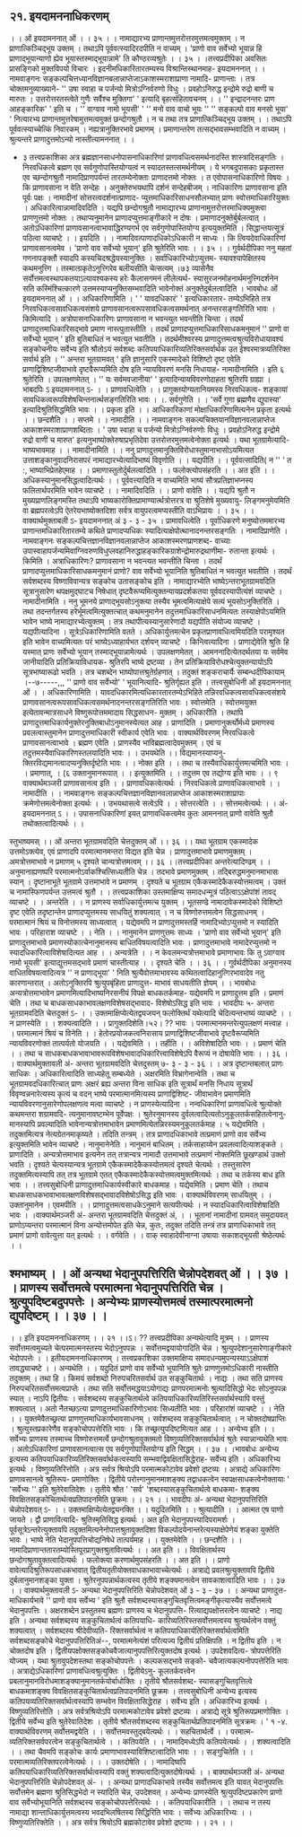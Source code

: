 ## २१. इयदामननाधिकरणम्
। । ओं इयदामननात् ओं । । ३५ । ।
नामाद्यारभ्य प्राणान्तमुत्तरोत्तरमुत्तमत्वमुक्तम् । न प्राणात्किञ्चिद्भूय उक्तम् ।
तथाऽपि पूर्ववत्स्यादिरदपीति न वाच्यम् । 'प्राणो वाव सर्वेभ्यो भूयान्न हि
प्राणाद्भूयान्याणो ह्येव भूयास्तस्माद्भूयान्नामे' ति कौण्ठरव्यश्रुतेः । । ३५ । ।तत्त्वप्रदीपिका
अवसितः प्रासङ्गिको मुक्तविपयो विचारः । इदनीमधिकारितारतम्यस्य विश्रान्तिस्थानमाह-
इयदामननात् । । नामवाङ्गनः सङ्कल्पचित्तध्यानविज्ञानबलान्नाप्तेजाऽकाशस्मराशाप्राणा नामादि-
प्राणान्ताः । तत्र चोक्तमनुव्याख्याने-
'' उषा स्वाहा च पर्जन्यो मित्रोऽग्निर्वरुणो विधुः ।
प्रवहोऽनिरुद्ध इन्द्रोमे रुद्रो बाणी च मारुतः ।
उत्तरोत्तरतस्त्वेते गुणैः सर्वैश्च मुक्तिगा' ' इत्यादि बृहत्संहितावचनम् । ।
'' इन्द्रादनन्तरः प्राण आहङ्कारिक' ' इति च । '' वाग्वाव नामो भूयसी' ' '' मनो वाव वाचो
भूयः '' '' सङ्कल्पो वाव मनसो भूया' ' नित्यारभ्य प्राणान्तमुत्तरेषामुत्तमत्वमुक्तं छन्दोगश्रुतौ । न च
तथा तत्र प्राणात्किञ्चिद्भूय उक्तम् । । तथाऽपि पूर्ववत्स्याच्चेत्किं निवारकम् । नह्यत्रानुक्तिरभावे
प्रमाणम् । प्रमाणान्तरेण तत्सद्भावसम्भवादिति न वाच्यम् । श्रुत्यन्तरे प्राणादुत्तमोऽन्यो
नास्तीत्यामननात् । ।
- ३ तत्त्वप्रकाशिका
अत्र ब्रह्मज्ञानसाधनोपासनाधिकारिणां प्राणावधित्वसमर्थनादस्ति शास्त्रादिसङ्गतिः ।
निरवधिकत्वे ब्रह्मण एव सर्वगुणोपास्तियोग्यत्वं न स्यादतस्तत्समर्थनीयम् । ये भगबदुपासकाः
प्रकृतास्त एव च्छन्दोगश्रुतौ नामादिप्राणपर्यन्तं तारतम्येनोक्ताः प्राणादत्तमो नोक्तः । त
एवोपासनाधिकारिणो विषयः । कि प्राणावसाना न वेति सन्देहः । अनुक्तेरुभयथापि दर्शनं
सन्देहबीजम् । नाधिकारिणः प्राणावसाना इति पूर्वः पक्षः । नामादीनां सोत्तरत्वदर्शनात्प्राणाद-
प्युत्तमाधिकारिसाधनसौलभ्यात् प्राणः स्वोत्तमाधिकारियुक्तः । अधिकारित्वान्नामादिवदिति ।
यद्यपि छन्दोगश्रुतौ नामाद्यारभ्य प्राणानामुत्तरोत्तरमाधिक्यमुक्त्वा प्राणणुत्तमो नोक्तः ।
तथाप्यनुमानेन प्राणादप्युत्तमाङ्गीकारे न दोषः । प्रमाणादनुक्तेर्बुर्बलत्वात् । अतोऽधिकारिणां
प्राणावसानत्वाभावाद्धिरण्यगर्भ एव सर्वगुणोपास्तियोग्य इत्ययुक्तमिति । सिद्धान्तयत्सूत्रं पठित्वा
व्याचष्टे । । इयदिति । । नामादिवत्पाणादधिकोऽधिकारी न साध्यः । कि त्वियदेवाधिकारिणां
प्राणावसानत्वमेव । 'प्राणो वाव सर्वेभ्यो भूयान्' इति श्रुतेरिति भावः । । ३५ । ।
गुर्वर्थदीपिका
ननु महतां गणनापङ्क्तौ स्यादपि कस्यचिदश्रद्धेयस्यानुक्तिः । सर्वाधिकारिभ्योऽप्युत्तम-
स्यावश्यापेक्षितस्य कथमनुत्त्गि । तस्मात्ग्रकृतेऽनुत्त्गिरेव बलीयसीति चेत्सत्यम् ।७३ व्यासेनैव सर्वोत्तमत्वस्थापकतयाऽत्यावश्यकस्य हरेः कैलासगमनं लीलेत्यर्थ-
स्यासुरजनमोहनार्थमनुत्त्गिदर्शनेन सति कस्मिंश्चित्कारणे उत्तमस्याप्यनुक्तिसम्भवादिति
भावेनोक्तं अनुक्तेदुर्बलत्वादिति ।
भावबोधः
ओं इयदामननात् ओं । । अधिकारिणामिति । ' ' यावदधिकारं' ' इत्यधिकारतार-
तम्येऽभिहिते तत्र निरवधिकत्वसावधिकत्वसंशये प्राणावसानत्वरूपसावधिकत्वसमर्थनात्
अनन्तरसङ्गतिरिति भावः । किमित्यादि । अत्रोपासनाधिकारिणः प्राणावसाना न
भवन्त्युत भवन्तीति चिन्ता । तदर्थं प्राणादुत्तमाधिकारिसद्भावे प्रमाण नास्त्पुतास्तीति ।
तदर्थं प्राणादप्युत्तमाधिकारिसाधकमनुमानं '' प्राणो वा सर्वेभ्यो भूयान् ' इति बुतिबाधितं
न भवत्युत भवतीति । तदर्थमीश्वरस्य प्राणादुत्तमत्वश्रुत्यविरोधायावश्यं सङ्कोचनीयः सर्वेभ्य
इति श्रौतोऽयं सर्वशब्दः कतिपयाधिकारिव्यतिरिक्तसर्वार्थक उत ईश्वरमात्रव्यतिरिक्त
सर्वार्थ इति । '' अन्तरा भूतग्रामवत् ' इति ज्ञानुसारि एकस्मादेको विशिष्टो दृष्ट एवेति
प्राणाद्विशिष्टजीवाभावे दृष्टवैरूप्यमिति दोष इति न्यायविवरणं मनसि निधायाह-
नामादीनामिति । इति ६ श्रुतेरिति । उपलक्षणमेतत् । '' यः सर्वमवजानीया' '
इत्यादिन्यायविवरणोदाहता श्रुतिरपि ग्राह्या ।
भाबदपिः
ऽ इयदामननात् ऽ- । । प्राणावधित्वेति । । प्रागुक्तयोग्यतानियमस्य निरवधिकत्व-
शङ्कायां सावधिकत्वरूपविशेषचिन्तनार्त्थसङ्गतिरिति भावः । ।. सर्वगुणेति । । 'सर्वे गुणा
ब्रह्मणैव द्युपास्या' इत्यादिश्रुतिसिद्धमिति भावः । । प्रकृता इति । । आधिकारिकाणां
मोक्षाधिकारिणामित्यनेन प्रकृता इत्यर्थः । । छन्दशैति । । सप्तमे । । नामादीति । ।
नामवाङ्गनः सकल्पचिक्तयानविज्ञानवलान्नाप्तेज आकाशस्मराशाप्राणशब्दिताः । ' उषा
स्वाहा च पर्जन्यो मित्रोऽग्निर्वरुणोः विधुः । प्रवहोऽनिरुद्ध इन्द्रोमे रुद्रो वाणी च मारुत'
इत्यनुभाष्योक्तेरुषाप्रभृतिदेवा उत्तरोत्तरमुत्तमत्वेनोक्ता इत्यर्थः । यथा भूतग्रामेत्यादि-
भाष्यभावमाह । । नामादीनामिति । । ननु प्राणादुत्तमानुक्तिविरोधास्तुमानाभासोऽयमित्यत
उत्ताशङ्कानुवादनिरासपरं नामाद्यारभ्येत्यादिभाष्यं विवृणोति । । यद्यपीति । । पूर्ववत्सादिति( न '' ' त :,
भाष्याभिप्रेतहेएमाह । । प्रमाणास्तुतोर्दुर्बलत्वादिति । । फलोक्त्योपसंहरति । । अत इति । ।
अधिकस्यानुमानसिद्धत्वादित्यर्थः । । पूर्ववत्त्यादिति न वाच्यमिति भाष्यं सौत्रप्रतिज्ञाभप्नस्य
फलितार्थपरमिति भावेन व्याचष्टे । । नामादिवदिति । । प्राणो वावेति । । यद्यपि श्रुतौ न
मुख्यप्राणलिङ्गमस्ति तथाऽपि भाष्यकारोक्तिप्रामाण्यार्त्थत्रोत्तरत्र वा श्रुतिशेषे मुख्यवायु-
लिङ्गमनुमेयमिति वा ब्रह्मपरत्वेऽपि ऐतरेयभाष्योक्तदिशा सर्वत्र वायुपरत्वमप्यस्तीति
वाऽभिप्रायः । । ३५ । ।
वाक्यार्थमुक्ताबली
ऽ- इयदामननात् अं ३ - ३ - ३५ । प्रामावधित्वेति । पूर्वाधिकरणे मनुष्योत्तममारभ्य
प्राणान्तमधिकारितारतम्ये कथिते प्राणादप्यधिकः स्यादित्याक्षेपोत्थानादनन्तरसङ्गतिः ।
नामादिप्राणेति । नामवाङ्गनः सङ्कल्पचित्तज्ञानविज्ञानवलान्नाप्तेज आकाशस्मरणप्राणशब्द-
वाच्याः उपास्वाहापर्जन्यमिवाग्निवरुणविधुप्लवहानिरुद्धाहङ्कारिकग्राशेन्द्रोमारुद्रथाणीमा-
रुतान्ता इत्यर्थः । किमिति । अत्राधिकारिणः? प्राणावसाना न भवन्त्यत भवन्तीति
चिन्ता । तदर्थं प्राणादप्युत्तमाधिकारिसाधकमनुमानं प्राणो? वाव सर्वेभ्यो भूयानिति
श्रुतिबाधितं न भवत्युत भवतीति । तदर्थं सर्वशब्दस्य विष्णाविवान्यत्र सङ्कोच उतासङ्कोच
इति । नामाद्यारभ्येति भाष्येऽन्तराभूतग्रामवदिति सूत्रानुसारेण थपक्षमुद्घाटच निषेधात्
दृष्टवैरूप्यमित्युक्तन्यायप्रदर्शकतया पूर्ववदस्यापीत्यंशं व्याचष्टे । नामादीनामिति । ननु
भूमनये प्राणाद्भूयसोऽनुक्त्या तस्यैव भूमत्वमित्याक्षेपे सत्यं भूयसोऽनुक्तिरिति । तथा
तदन्तर्गतस्य हरेर्भूमत्वमित्युक्तत्चात् कथमनुमानेन तदुत्तमाधिकारिसाधनमित्यतः
तस्याक्षेपोऽयमिति भावेन भाष्ये नामाद्यारभ्येत्युक्तम् । तत्र तथापीत्यस्यानुसारेणादौ
यद्यपीति संयोज्य व्याचष्टे । यद्यपीत्यादिना ।
सूत्रेऽधिकारिणामिति वतते । अधिकार्युत्तमत्चेन प्रकृतप्राणावधित्वमियदिति परामृश्यत
इति भावेन वाच्यमित्यतः परं भाष्येऽध्याहार्यभत दर्शयन् व्याचष्टे । किन्त्वित्यादिना ।
प्राणाद्येवेति श्रुतिः हि यस्मात् प्राणः सर्वेभ्यो भूयान् तस्माद्भूयान्नामेत्यर्थः ।
उपलक्षणमेतत् । आमननादित्येतदर्थतया यः सर्वमेव जानीयादिति प्रतिक्रियाविधायक-
श्रुतिरपि भाष्ये द्रष्टव्या । तेन प्रतिक्रियाविरोधश्चेत्युक्तन्यायोऽपि सूत्रभाष्यारूढो भवति ।
तत्र चशब्देन भाष्योपात्तश्रुतेर्ग्रहणात् । तदुक्तं शङ्कराचार्यैः सम्बन्धदीपिकायाम् ।--७-----,,, '' प्राणो वाव सर्वेभ्यो' ' भूयानित्यादि-
श्रुतिर्गृह्यत इति ।
तत्त्वसुबोधिनी
ओं इयदामननात् ओं । । अधिकारिणामिति । यावदधिकारमित्यधिकारतारतम्येऽभिहिते
तन्निरवधिकत्वसावधिकत्वसंशये प्राणावसानत्वरूपसावधिकत्वसमर्थनादनन्तरसङ्गतिरिति
भावः । स्वोत्तमेति । स्वोत्तमयुक्त इत्येतावन्मात्रसाधने विष्णुरूपोत्तममादाय सिद्धसाधन-
मुक्तम् । अधिकारीति । तथापि प्राणादुत्तमाधिकार्यनुक्तेरनुक्तिबाधोऽनुमानस्येत्यत आह ।
प्राणादिति । प्रमाणानुर्क्त्योर्मध्ये प्रमाणस्य प्रवलत्वास्तुमानेन प्राणादुत्तमाधिकारी स्वीकार्य
एवेति भावः ।
वाक्यार्थविवरणम्
निरवधिकत्वे प्राणावसानत्वाभावे । ब्रह्मण एवेति । प्राणस्यैव भाविब्रह्मत्वादेवमुक्तम् ।
एवं च तदुत्तमस्यैवाधिकारिणस्तलयादिति भावः । । उभयथेति ।। विद्यमानस्याप्यनु-
क्तिरविद्यमानत्वादप्यनुक्तिर्दृष्टेति भावः । । नोक्त इति । । तथा च तस्यैवाधिकार्युत्तमत्चमिति
भावः । । प्रमाणात्, । (६ उक्तानुमानरूपात् । । इत्युक्तमिति । । तदुत्तम एव
तद्योग्य इति भावः । । ९
वाक्यार्थमञ्जरी
प्राणावसानत्व इति । । प्राणावधिकत्वेत्यर्थः । निरवधिकत्वे प्राणावधिकत्वाभावे । ।
नामादीति । । नामवाङ्गनः सङ्कल्पचित्तज्ञानविज्ञानवलान्नाप्तेज आकाशस्मराशाप्रापाः
क्रमेणोत्तमत्वेनोक्ता इत्यर्थः । । उभयथासत्वे सत्वेऽपि । । सोत्तरत्वेति । । सोत्तमत्वेत्यर्थः । ।
अं- इयदामननात् ऽ । । उपासनाधिकारिणां इयत् प्राणावधिकत्वमेव कुतः आमननात्
प्राणो वावेति श्रुतौ तथोक्तत्वादित्यर्थः । ।

स्तुभाष्यमस्
।। ओं अन्तरा भूतग्रामवदिति चेत्तदुक्तम् ओं ।। ३६ ।।
यथा भूतग्राम एकस्मादेक उत्तमोऽक्त्येव, एवं प्राणादपि परमात्मानमन्तरा
विद्यत इति चेन्न । प्राणादुत्तमाभावे प्रमाणमुक्तम् । अमत्रोत्तमाभावे न प्रमाणम् ५
दृश्यते चान्यत्रोत्तमत्वम् ।। ३६ ।।तत्त्वप्रदीपिका
अन्तरेत्यादिण्ढम् । । अनुमानाह्यणष्परि परमात्मनोऽर्वाकश्चित्सिध्यतीति चेन्न । तदभावे
प्रमाणमुक्तम् । तद्बिरुद्धमनुमानमाभासः स्यान् । दृष्टानाभूते भूतग्रामे उत्तमाभावे न प्रमाणम् ।
दृश्यते च भूतग्राम एकैकस्मादेकैकस्योत्तमत्वम् । उक्तं च नामास्फिणपर्यन्त उत्तमत्वं श्रुतौ । ।
तत्त्वप्रकाशिका
उस्तमाक्षिप्य समादधन्मूत्रं पठित्वाऽऽक्षेपांशं तावद् व्याचष्टे । । अन्तरेति । । न प्राणस्य
सर्वाधिकार्युत्तमत्च युक्तम् । भूतसण्ढे नामादावेकस्मादेको विशिष्टो दृष्ट एवेति तदृष्टान्तेन
प्राणादप्युत्तमस्य साधयितुं शक्यत्वात् । न च विष्णोरुत्तमत्वेन सिद्धसाधनम् । परमात्मानं श्रियं च
विनोत्तमस्य साध्यत्वात् । यद्येवमपि न प्राणादुत्तमस्तर्हि नामादिभ्योऽप्युत्तमो न स्यादिति भावः ।
परिहाराश व्याचष्टे । । नेति । । नानुमानेन प्राणणुत्तमः साध्यः । 'प्राणो वाव सर्वेभ्यो भूयान्' इति
प्राणादुत्तमाभावे प्रमाणस्योकात्चेनानुमानस्य बाधितविषयत्वादिति भावः । प्राणादुत्तमाभावे
नामादेरप्युत्तमो न स्यादधिकारित्वाविशेषादित्यत आह । । अन्यत्रेति । । न केवलमन्यत्रोत्तमाभावे
प्रमाणाभावः कि तु ऽवाग्वाव नामो भूयसी' इत्याद्युत्तमसद्भावे प्रमाणं चास्तीत्याह । । दृश्यते
चेति । । ३६ । ।
गुर्वर्थदीपिका
अनुमानस्य वाधितविषयत्वादित्यत्र '' न प्राणाद्भूया' ' निति श्रुत्यैवोत्तमाभावस्य
कथितत्वादिहानुत्गिरभावादेव नतु कारणान्तरात् । अतोऽनुक्तिरपि श्रुत्युपबृंहिता प्राणादुत्त-
माभावं साधयतीति ज्ञेयम् । ।
भावबोधः
अन्यत्रोत्तमाभावेन प्रमाणमित्यादिभाष्यनिरसनीयं विपक्षे बाधकतर्कमाह- यद्येवमपि न
प्राणादुत्तम इति । प्रमाणं चेति । तथा च बाधकसाधकाभावलक्षणविशेषसद्भावाद-
विशेषोऽसिद्ध इति भावः ।
भावदीपः
५- अन्तरा भूतग्रामवदिति चेत्तदुक्तं ऽ- । । उक्तमाक्षिप्येत्येतद्व्यजयन् फलोक्तिर्थं
यथेत्यादि चेदित्यन्तभाष्यं व्याचष्टे । । न प्राणस्येति । । शक्यत्वादिति । । प्रागुक्तदिशेति।५२। ??
भावः । परमात्मानमन्तरेत्युपलक्षणं मत्त्वाह । । परमात्मानं श्रियं च विनेति । ।
हेतोरप्रयोजकत्वनिरासाय प्राणाद्विशिष्टजीवाभावे दृष्टवैरूप्यमिति न्यायविवरणोक्तं तात्पर्यतो
योजयति । । यद्येवमिति । । तर्हीति । । अविशेषादिति भावः । । प्रमाणं चेति । । तथा च
साधकबाधकभावाभावरूपविशेषभावादधिकारित्त्वाविशेषेऽपि वैरूप्यं न दोषायेति
भावः । । ३६ । ।
वाक्यार्थमुक्तावली
अं- अन्तरा भूतग्रामवदिति चेत्तदुस्तम् ७- ३ - ३ - ३६ । । अत्र दृष्टान्तबलात् प्राणः
साधिकः । अधिकारित्वादिति साध्यहेतू सम्बध्येते । अक्षरमिति विभ्रागेनान्वेति । तथा च
भूतग्रामवदधिकारित्चात् प्राणः अक्षरं ब्रह्य अन्तरा विना साधिक इति सूत्रार्थं मनसि
निधाय सूत्रार्थं विवृण्वन्ननारेत्यस्य कृत्यं च वदन् भाष्ये परमात्मानमित्यस्य प्राणाद्विशिष्ट-
जीवाभावेन प्रमाणमिति न्यायविवरणानुसारेणोपलक्षणत्व मत्वा व्याचष्टे । न
प्राणस्येत्यादिना । नन्वधिकारिणां प्राणावधित्वे श्रुत्योक्ते कथमन्तरा शग्रामवदि-
त्यनुमानावष्टम्भेन पूर्वेपक्षः । श्रुतेरनुमानस्य दुर्वलत्वादित्यतोऽनुकूलतर्कसहितत्वेनानु-
मानस्यापि प्रवल्यादिति भावेनान्यत्रोत्तमाभावेन प्रमाणमित्येतन्निरस्यमनुकूलतर्कमाह ।
५
यद्येवमिति । तदुक्तमित्यत्र नेत्यग्रेतनमाकृष्यते । तदिति तन्त्रम् । तत्र प्राणादधिकाभावे
तत्प्रमाणं प्राणो वाव सर्वेभ्य इत्युक्तमिति भावेन व्याचष्टे । नानुमानेनेति । नानुमानं
बाधितम् । तर्कसाहाय्येन प्रवलत्वादित्याशङ्कते । प्राणादिति । अन्यत्रोत्तमाभाव इत्यनेन
तत् तत्रान्यत्र नामादौ उत्तमाभावे तत्प्रमाणं नोक्तमिति छूखण्डार्थ उक्तो भवति । दृश्यते
चेत्यस्यान्यत्र भूतग्रामे एकैकस्मादेकैकस्योत्तमत्वं दृश्यते चेत्यर्थः । तस्तुसारेण
तदुक्तमित्यस्यापि तत् तत्र भूतग्रामे एतत् एकैकस्मादेकैकस्योत्तमत्वमुक्तमित्यर्थः । तथा च
तर्कस्य बाध इति भावः । ।
तत्त्वसुबोधिनी
प्राणादुत्तमाधिकार्यस्वीकारे बाधकमाह । यद्येवमिति । प्रमाण चेति । तथाच
बाधकसाधकभावाभावलक्षणविशेषसद्भावादविशेषोऽसिद्ध इति भावः ।
वाक्यार्थविवरणम्
साधयितुम् । । उक्तानुमानेन । एवमपीति । । प्राणादुत्तमत्वसाधकेऽनुमाने सत्यपीत्यर्थः ।
न स्यादधिकारित्वाविशेषादिति भावः । ।वाक्यार्थमञ्जरी
अं- अन्तरा भूतग्रामवदिति चेत्तदुक्तं अं, । । भूतानां नामादीनां ग्रामवत् समुदायवत्
प्राणोऽप्यन्तरा परमात्मानं विना अन्योत्तमोपेत इति चेन्न, कुतः, तदुक्त तदिति तन्त्रं तत्र
प्राणाधिकाभावे तत् प्रमाणं प्राणो वावेत्युत्ता यत् इत्यर्थः । । वर्गवेति । । वाक्
स्वाहादेवीनाग्ना उषायाः सकाशद्भूयसी श्रेष्ठेत्यर्थः । ।

श्मभाष्यम्
। । ओं अन्यथा भेदानुपपत्तिरिति चेन्नोपदेशवत् ओं । । ३७ । ।
प्राणस्य सर्वोत्तमत्वे परमात्मना भेदानुपपत्तिरिति चेन्न । श्रुत्युपदिष्टबदुपपत्तेः ।
अन्येभ्यः प्राणस्योत्तमत्वं तस्मात्परमात्मनो द्युपदिष्टम् । । ३७ । ।
-
। । इति इयदामननाधिकरणम् । । २१ ।।ऽ।
??
तत्त्वप्रदीपिका
अन्यथेत्यादि मूत्रम् । । प्राणस्य सर्वोत्तमत्वमुच्यते चेत्परमात्मनस्तस्य भेदोऽनुपपन्नः ।
सर्वोत्तमद्वयायोगादिति चेन्न । श्रुत्युपदेशानुसारेणाङ्गीकारे भेदोपपत्तेः । । इतीयदामननाधिकारणम् ।
तत्त्वप्रकाशिका
उक्तमाक्षिप्य समादधन्यमुपन्यस्याऽऽक्षेपाशं तावद्ध्याचष्टे । । अन्यथेति । । यदुदितं प्राणो वाव
सर्वेभ्यो भूयानिति श्रुतेः प्राणणुत्तमोऽधिकारी नास्तीति तदुक्तम् । तथा हि । किमयं सर्वशब्दो
निरुपचरितसर्वार्थ उत सङ्कुचितार्थः । नाद्यः । तथा सति प्राणस्य निरुपचरितसर्वोत्तमत्वप्राप्तेः ।
तथा सति सर्वोत्तमद्धयाऽयोगाद्यः प्राणपरमात्मनोः श्रुत्यादिसिद्धो भेदः सोऽनुपपन्नः स्यात् । नाऽपि
द्वितीयः । सर्वशब्दस्य सङ्कुचितार्थत्वे कतिपयाधिकारिव्यतिरिस्तसर्वार्थस्यापि वस्तुं शक्यत्वात् ।
अतो नैतच्छऽत्या प्राणादुत्तमाधिकारिणोऽभावः सिध्यतीति भावः । परिहारांशं व्याचष्टे । । नेति । ।
युक्तमेवैतच्छ्रत्या प्राणणुत्तमाधिकार्यभावसाधनम् । सर्वशब्दस्य सङ्कुचितार्थत्वात् । न
चोक्तदोषप्राप्तिः । श्रुत्युस्तप्रकारेणैव सङ्कोचोपपत्तेरिति भावः । कि तच्छ्रत्युपदिष्टमित्यत आह । ।
अन्येभ्य इति । । सर्वेभ्यः प्राणस्य तस्माच्च विष्णोरुत्तमर्त्वे छन्दोगश्रुतावुक्तमतो
विष्णुव्यतिरिक्तसर्वार्थत्वं श्रुतेः स्यान्नान्यथेति भावः । अतोऽधिकारिणां प्राणावसानत्वात्स एव
सर्वगुणोपास्तियोग्य इति सिद्धम् । । ३७ । ।भावबोधः
अन्येभ्य इत्यस्य कतिपयाधिकारिव्यतिरिक्तसर्वार्थकत्वस्यापि सम्भवाद्विवक्षितासिद्धेराह-
सर्वेभ्य इति । अधिकारिभ्य इत्यर्थः । विष्णुव्यतिरित्तोति । अत्र सर्वत्र श्रियोऽपि
परमात्मकोटावेव प्रवेशो द्रष्टव्यः । अत्राद्ये अधिकारिणः प्राणावसानत्वे श्रुतिरूप-
प्रमाणोक्तिः । द्वितीये परोत्त्गानुमानमाशङ्क्य तद्वाधकत्वेन स्वपक्षसाधकत्वेनोक्तायाः
' 'सर्वेभ्यः '' इति श्रुतेरेवातिदेशः । तृतीये श्रौत ' 'सर्व' 'शब्दस्यासङ्कुचितार्थत्वे बाधकमा-
शङ्क्य विवक्षितसङ्कोचितार्थत्वप्रतिपादनमिति छूक्रमः । । २१ । ।
भावदीपः
अं- अन्यथा भेदानुपपत्तिरिति चेन्नोपदेशवत् ऽ- । । उक्तमाक्षिप्येत्येतद्व्यनक्ति । ।
यदुदितमिति । । श्रुत्यादीति । । आत्मत एष पाणो जायते । द्वौ प्राणावित्यादि-
श्रुतिस्मृतिसिद्ध इत्यर्थः । अत इति भेदानुपपत्त्यादिपरामर्शः । पूर्वसूत्रेऽन्तरेत्युक्तावपि
तदुक्तमित्यनेनोपात्तश्रुतावुक्तदिशा विकल्पोदयेनान्तरेत्यस्याक्षेपेणेयं शङ्का युक्तेति भावः ।
भाष्ये नेति भेदानुपपत्तिचोद्यनिषेधे तात्पर्यमाह । । युक्तमेवेति । । छन्दशैति । ।
नामादिप्राणान्ततारतम्योस्तिपूरप्रागुक्तश्रुतावित्यर्थः । । अत इति । । विवक्षितार्थस्य
छन्दोगश्रुतावुक्तत्वादित्यर्थः । फलोक्त्या करणार्थमुपसंहरति । । अत इति । । प्राणो
वावेत्यादिश्रुतिरूपसाधकभावात् द्वितीयतृतीयोक्तवाधकाभावाच्चेत्यर्थः । अत्राद्ये
प्रवलश्रुत्युक्तावपि द्वितीये दुर्बलानुमानशङ्का युक्ता । श्रुतेरनुपपन्नार्थकत्वस्य तृतीये
शङ्क्यमानत्वेन सावकाशत्वादिति भावः । । ३७ । ।
वाक्यार्थमुक्तावली
ऽ- अन्यथा भेदानुपपत्तिरिति चेन्नोपदेशवत् ओं ३ - ३ - ३७ । । अन्यथा प्राणादुत्त-
माधिकार्यभावे '' प्राणो वाव सर्वेभ्य ' इति श्रुतौ सर्वशब्दस्यासङ्गुचितवृत्तित्वमङ्गीकृत्यास्यैव
सर्वोत्तमत्वे भेदानुपपत्तिः । अक्षरशब्देन प्रस्तुतस्य ब्रह्मणः प्राणस्य च भेदानुपपत्ति-
रित्याद्यपक्षोत्तरत्वेन व्याचष्टे । नाद्य इति । अन्यथा सर्वशब्दस्य सङ्कुचितार्थत्वं कतिपयाधि-
कारिव्यतिरिस्तसर्वोत्तमत्वस्य श्रुत्यर्थत्वेन वक्तुं शक्यत्वात् । सर्वशब्दस्य श्रीदेवीव्यति-
रिक्तसर्वार्थत्वं न कतिपयाधिकार्यतिरिक्तसर्वार्थत्वमिति सर्वशब्दसङ्कोचे भेदानुपपत्तिरितिअं--, परमात्मनेत्यंशं परित्यज्य द्वितीयं प्रतिक्षिपति । न द्वितीय इति । न
चोक्तदोष इति । द्वितीयपक्षोक्तसङ्कोचवैजात्यानुपपत्तिरित्युक्तदोष इत्यर्थः । उपदेशवदित्य-
त्रोपपत्तेरिति योज्यम् । यथा श्रुतावुपदेशस्तथा सङ्कोचोपपत्तेः । कल्पकसद्भावे सङ्को-
चवैजात्यकल्पनोपपत्तेरिति भावः । अत्राद्येऽधिकारिणां प्राणावधित्वश्रुत्युक्तिः । द्वितीयेऽनु-
कूलतर्कवत्त्वेन प्रबलानुमानविरोधमाशङ्क्यानुमानतर्कयोर्बाधोक्तिः । तृतीये श्रौतसर्वशब्द-
स्यासङ्गुचितवृत्तित्वे बाधकमाशङ्क्य विवक्षितसङ्कुचितार्थत्वप्रतिपादनमिति छूक्रमः ।
तत्त्वसुबोधिनी
अन्येभ्य इत्यस्य कतिपयव्यतिरिक्तसर्वार्थत्वस्यापि सम्भवेन विवक्षितासिद्धेराह । सर्वेभ्य
इति । अधिकारिभ्य इत्यर्थः । विष्णुव्यतिरित्तोति । अत्र सर्वत्रश्रियोऽपि परमात्मकोटावेव
प्रवेशो द्रष्टव्यः । अत्राद्ये सूत्रे श्रुतिरूपप्रमाणोक्तिः । द्वितीये सर्वेभ्य इति श्रुतेरेवातिदेशः ।
तृतीये श्रौतसर्वशब्दस्य सङ्कुचितार्थप्रतिपादनमिति सूत्रक्रमः ।
' १ -४. वाक्यार्थविवरणम्
सर्वोत्तमद्वयेति । । सर्वोत्तमवस्तुद्बयेत्यर्थः । । सहचितार्थर्त्वे । । परमात्म-
व्यतिरिक्तसर्वपरत्वेन सङ्कुचितार्थत्वे । । कतिपयेति । । नामादिमध्येऽपि कतिपयेत्यर्थः । ।
शक्यत्वादिति । । तथा चैवमपि सङ्कोचः कार्यः प्रमाणाभावस्याविशिष्टत्वादिति भावः । ।
सङ्गुचितेति । । परमात्मव्यतिरिक्तपरत्वेनेत्यर्थः । । । उक्तदोषेति । । नामादिष्वपि
कतिपयाधिकारिव्यतिरिक्तसर्वार्थत्वस्यापि वक्तुं शक्यत्वादित्युक्तदोषेत्यर्थः । ।
बाक्यार्थमञ्जरी
अं- अन्यथा भेदानुपपत्तिरिति चेन्नोपदेशवत् अं- । । अन्यथा प्राणादधिकाभावे तस्यैव
सर्वोत्तमत्व इति यावत् भेदानुपपत्तिः सर्वोत्तमेन ब्रह्मणा श्रुतिसिद्धभेदो न स्यादिति चेन्न,
उपदेशवत् । अन्येभ्यः प्राणस्येति श्रुत्युपदिष्टप्रकारेण प्राणो वाव सर्वेभ्योभूयानिति
सर्वशब्दस्य सङ्कोचोपपत्तेरित्यर्थः । । कतिपयाधिकारीति । । तथाच न तस्य नामाद्या
शान्ताधिकार्युत्तमत्वस्य भवदभिलषितस्य सिद्धिरिति भावः । सर्वेभ्यः अधिकारिभ्यः । ।
विष्णुव्यतिरिक्तेति । । अत्र सर्वत्र श्रियोऽपि ब्रह्मकोटावेव प्रवेशो द्रष्टव्यः । । २१ । ।
